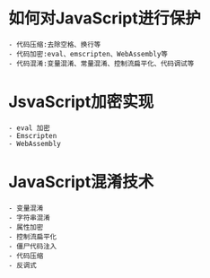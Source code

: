 # 如何对JavaScript进行保护
    - 代码压缩:去除空格、换行等
    - 代码加密:eval、emscripten、WebAssembly等
    - 代码混淆:变量混淆、常量混淆、控制流扁平化、代码调试等

# JsvaScript加密实现
    - eval 加密
    - Emscripten
    - WebAssembly

# JavaScript混淆技术
    - 变量混淆 
    - 字符串混淆
    - 属性加密
    - 控制流扁平化
    - 僵尸代码注入
    - 代码压缩
    - 反调式
    